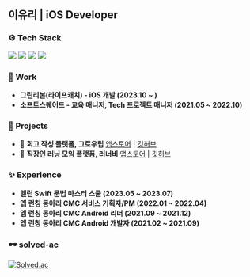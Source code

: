 ## 이유리 | iOS Developer

### ⚙️ Tech Stack
<p>   
<img src="https://img.shields.io/badge/iOS(UIKit)-181717?style=flat-square&logo=Apple&logoColor=Black"/> <img src="https://img.shields.io/badge/Swift-F05138?style=flat-square&logo=Swift&logoColor=white"/> <img src="https://img.shields.io/badge/RxSwift-b7178c?style=flat-square&logo=ReactiveX&logoColor=white"/> <img src="https://img.shields.io/badge/Android-3DDC84?style=flat-square&logo=Android&logoColor=white"/></a>
    </p>

### 🏢 Work
- **그린리본(라이프캐치) - iOS 개발 (2023.10 ~ )**
- **소프트스퀘어드 -  교육 매니저, Tech 프로젝트 매니저 (2021.05 ~ 2022.10)**
      
### 📱 Projects

- 🌱 **회고 작성 플랫폼, 그로우립**
[앱스토어](https://apps.apple.com/kr/app/%EA%B7%B8%EB%A1%9C%EC%9A%B0%EB%A6%BD/id1660732969) | [깃허브](https://github.com/paicooha/Growlibb-iOS) <br/>
- 🐝 **직장인 러닝 모임 플랫폼, 러너비**
[앱스토어](https://apps.apple.com/kr/app/%EB%9F%AC%EB%84%88%EB%B9%84/id1612604358) | [깃허브](https://github.com/runner-be/RunnerBe-iOS) <br/>

### ✨ Experience

- **앨런 Swift 문법 마스터 스쿨 (2023.05 ~ 2023.07)**
- **앱 런칭 동아리 CMC 서비스 기획자/PM (2022.01 ~ 2022.04)**
- **앱 런칭 동아리 CMC Android 리더 (2021.09 ~ 2021.12)**
- **앱 런칭 동아리 CMC Android 개발자 (2021.02 ~ 2021.09)**

### 🕶️ solved-ac

[![Solved.ac](http://mazassumnida.wtf/api/v2/generate_badge?boj=lyr8403)](https://solved.ac/profile/lyr8403)
